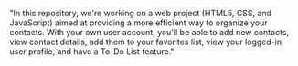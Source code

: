 "In this repository, we're working on a web project (HTML5, CSS, and JavaScript) aimed at providing a more efficient way to organize your contacts. With your own user account, you'll be able to add new contacts, view contact details, add them to your favorites list, view your logged-in user profile, and have a To-Do List feature." 
